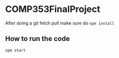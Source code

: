 # COMP353FinalProject

After doing a git fetch pull
make sure do `npm install`

## How to run the code

`npm start`

